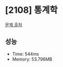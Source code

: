 # [2108] 통계학

[문제 출처](https://www.acmicpc.net/problem/2108)

## 성능

- Time: 544ms
- Memory: 53.796MB